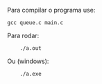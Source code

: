 Para compilar o programa use:

    gcc queue.c main.c

Para rodar:

        ./a.out
        
Ou (windows):

        ./a.exe
